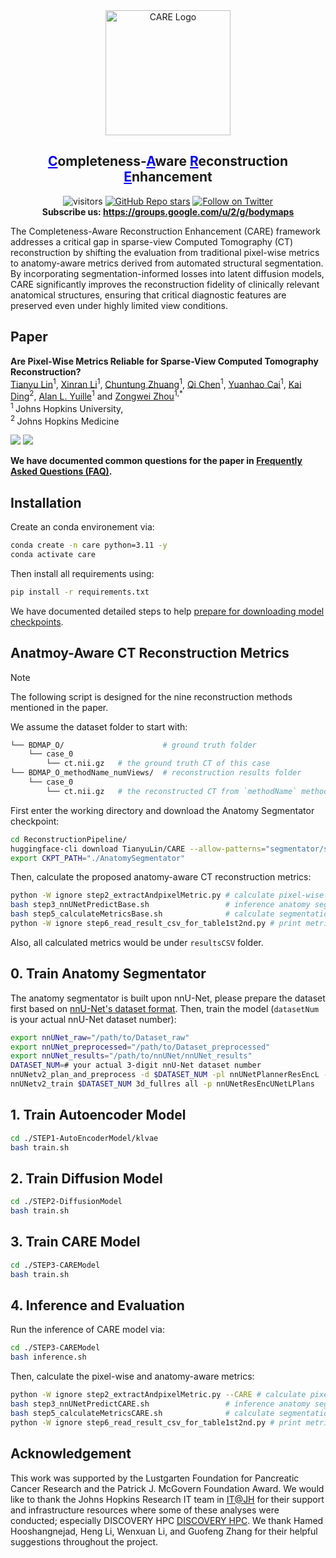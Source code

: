 <div align="center">
    <img src="assets/fig_logo.png" alt="CARE Logo" width=200/>
<h2 align="center"><span style="color: blue;"><ins>C</ins></span>ompleteness-<span style="color: blue;"><ins>A</ins></span>ware <span style="color: blue;"><ins>R</ins></span>econstruction <span style="color: blue;"><ins>E</ins></span>nhancement</h2>
</div>
<div align="center">


![visitors](https://visitor-badge.laobi.icu/badge?page_id=MrGiovanni/CARE)
[![GitHub Repo stars](https://img.shields.io/github/stars/MrGiovanni/CARE?style=social)](https://github.com/MrGiovanni/CARE/stargazers)
<a href="https://twitter.com/bodymaps317">
        <img src="https://img.shields.io/twitter/follow/BodyMaps?style=social" alt="Follow on Twitter" />
</a><br/>
**Subscribe us: https://groups.google.com/u/2/g/bodymaps**  

</div>

The Completeness-Aware Reconstruction Enhancement (CARE) framework addresses a critical gap in sparse-view Computed Tomography (CT) reconstruction by shifting the evaluation from traditional pixel-wise metrics to anatomy-aware metrics derived from automated structural segmentation. By incorporating segmentation-informed losses into latent diffusion models, CARE significantly improves the reconstruction fidelity of clinically relevant anatomical structures, ensuring that critical diagnostic features are preserved even under highly limited view conditions.

## Paper
<b>Are Pixel-Wise Metrics Reliable for Sparse-View Computed Tomography Reconstruction?</b> <br/>
[Tianyu Lin](https://lin-tianyu.github.io/)<sup>1</sup>, 
[Xinran Li](https://openreview.net/profile?id=~Xinran_Li7)<sup>1</sup>, 
[Chuntung Zhuang](https://openreview.net/profile?id=~Chuntung_Zhuang1)<sup>1</sup>, 
[Qi Chen](https://scholar.google.com/citations?user=4Q5gs2MAAAAJ&hl=en)<sup>1</sup>, 
[Yuanhao Cai](https://caiyuanhao1998.github.io/)<sup>1</sup>, 
[Kai Ding](https://scholar.google.com/citations?user=OvpsAYgAAAAJ&hl=en&oi=ao)<sup>2</sup>, 
[Alan L. Yuille](https://www.cs.jhu.edu/~ayuille/)<sup>1</sup> and
[Zongwei Zhou](https://www.zongweiz.com/)<sup>1,*</sup> <br/>
<sup>1 </sup>Johns Hopkins University,  <br/>
<sup>2 </sup>Johns Hopkins Medicine  <br/>
<!-- CVPR, 2024 <br/> -->
<a href=''><img src='https://img.shields.io/badge/Paper-PDF-purple'></a>
<a href='https://github.com/MrGiovanni/CARE'><img src='https://img.shields.io/badge/GitHub-Code-blue'></a>

**We have documented common questions for the paper in [Frequently Asked Questions (FAQ)](documents/FAQ.md).**


## Installation
Create an conda environement via:
```bash
conda create -n care python=3.11 -y
conda activate care
```
Then install all requirements using:
```bash
pip install -r requirements.txt
```
We have documented detailed steps to help [prepare for downloading model checkpoints](documents/DOWNLOAD.md).

## Anatmoy-Aware CT Reconstruction Metrics
> [!NOTE]
> The following script is designed for the nine reconstruction methods mentioned in the paper. 

We assume the dataset folder to start with:
```bash
└── BDMAP_O/                      # ground truth folder
    └── case_0
        └── ct.nii.gz   # the ground truth CT of this case
└── BDMAP_O_methodName_numViews/  # reconstruction results folder
    └── case_0
        └── ct.nii.gz   # the reconstructed CT from `methodName` method with `numViews` X-rays
```
First enter the working directory and download the Anatomy Segmentator checkpoint:
```bash
cd ReconstructionPipeline/
huggingface-cli download TianyuLin/CARE --allow-patterns="segmentator/segmentator3D/*" --to-local-dir="./AnatomySegmentator/"
export CKPT_PATH="./AnatomySegmentator"
```
Then, calculate the proposed anatomy-aware CT reconstruction metrics:
```bash
python -W ignore step2_extractAndpixelMetric.py # calculate pixel-wise metrics (SSIM and PSNR)
bash step3_nnUNetPredictBase.sh                 # inference anatomy segmentator
bash step5_calculateMetricsBase.sh              # calculate segmentation metrics
python -W ignore step6_read_result_csv_for_table1st2nd.py # print metrics in latex table format
```
Also, all calculated metrics would be under `resultsCSV` folder.

## 0. Train Anatomy Segmentator
The anatomy segmentator is built upon nnU-Net, please prepare the dataset first based on [nnU-Net's dataset format](https://github.com/MIC-DKFZ/nnUNet/blob/master/documentation/dataset_format.md).
Then, train the model (`datasetNum` is your actual nnU-Net dataset number):
```bash
export nnUNet_raw="/path/to/Dataset_raw"
export nnUNet_preprocessed="/path/to/Dataset_preprocessed"
export nnUNet_results="/path/to/nnUNet/nnUNet_results"
DATASET_NUM=# your actual 3-digit nnU-Net dataset number
nnUNetv2_plan_and_preprocess -d $DATASET_NUM -pl nnUNetPlannerResEncL --verify_dataset_integrity
nnUNetv2_train $DATASET_NUM 3d_fullres all -p nnUNetResEncUNetLPlans
```

## 1. Train Autoencoder Model
```bash
cd ./STEP1-AutoEncoderModel/klvae
bash train.sh
```
## 2. Train Diffusion Model
```bash
cd ./STEP2-DiffusionModel
bash train.sh
```
## 3. Train CARE Model
```bash
cd ./STEP3-CAREModel
bash train.sh
```

## 4. Inference and Evaluation
Run the inference of CARE model via:
```bash
cd ./STEP3-CAREModel
bash inference.sh
```
Then, calculate the pixel-wise and anatomy-aware metrics:
```bash
python -W ignore step2_extractAndpixelMetric.py --CARE # calculate pixel-wise metrics (SSIM and PSNR)
bash step3_nnUNetPredictCARE.sh                 # inference anatomy segmentator
bash step5_calculateMetricsCARE.sh              # calculate segmentation metrics
python -W ignore step6_read_result_csv_for_table1st2nd.py # print metrics in latex table format
```


<!-- ## Citation
```
@inproceedings{lin2025are,
  title={Are Pixel-Wise Metrics Reliable for Sparse-View Computed Tomography Reconstruction?},
  author={Lin, Tianyu and Li, Xinran and Zhuang, Chuntung and Chen, Qi and Cai, Yuanhao and Ding, Kai and Yuille, Alan and Zhou, Zongwei},
  booktitle={},
  pages={},
  year={2025}
}
``` -->

## Acknowledgement

This work was supported by the Lustgarten Foundation for Pancreatic Cancer Research and the Patrick J. McGovern Foundation Award. We would like to thank the Johns Hopkins Research IT team in [IT@JH](https://researchit.jhu.edu/) for their support and infrastructure resources where some of these analyses were conducted; especially DISCOVERY HPC [DISCOVERY HPC](https://researchit.jhu.edu/research-hpc/). We thank Hamed Hooshangnejad, Heng Li, Wenxuan Li, and Guofeng Zhang for their helpful suggestions throughout the project.